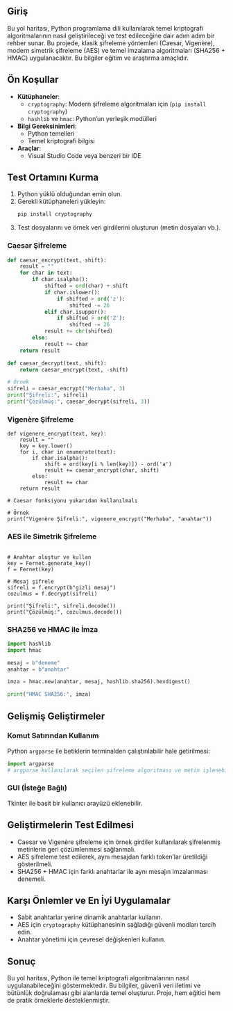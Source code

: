 
## Giriş
Bu yol haritası, Python programlama dili kullanılarak temel kriptografi algoritmalarının nasıl geliştirileceği ve test edileceğine dair adım adım bir rehber sunar. Bu projede, klasik şifreleme yöntemleri (Caesar, Vigenère), modern simetrik şifreleme (AES) ve temel imzalama algoritmaları (SHA256 + HMAC) uygulanacaktır. Bu bilgiler eğitim ve araştırma amaçlıdır.

## Ön Koşullar
- **Kütüphaneler**:
  - `cryptography`: Modern şifreleme algoritmaları için (`pip install cryptography`)
  - `hashlib` ve `hmac`: Python’un yerleşik modülleri
- **Bilgi Gereksinimleri**:
  - Python temelleri
  - Temel kriptografi bilgisi
- **Araçlar**:
  - Visual Studio Code veya benzeri bir IDE

## Test Ortamını Kurma
1. Python yüklü olduğundan emin olun.
2. Gerekli kütüphaneleri yükleyin:
   ```bash
   pip install cryptography
   ```
3. Test dosyalarını ve örnek veri girdilerini oluşturun (metin dosyaları vb.).


### Caesar Şifreleme
```python
def caesar_encrypt(text, shift):
    result = ""
    for char in text:
        if char.isalpha():
            shifted = ord(char) + shift
            if char.islower():
                if shifted > ord('z'):
                    shifted -= 26
            elif char.isupper():
                if shifted > ord('Z'):
                    shifted -= 26
            result += chr(shifted)
        else:
            result += char
    return result

def caesar_decrypt(text, shift):
    return caesar_encrypt(text, -shift)

# Örnek
sifreli = caesar_encrypt("Merhaba", 3)
print("Şifreli:", sifreli)
print("Çözülmüş:", caesar_decrypt(sifreli, 3))

```


### Vigenère Şifreleme
```
def vigenere_encrypt(text, key):
    result = ""
    key = key.lower()
    for i, char in enumerate(text):
        if char.isalpha():
            shift = ord(key[i % len(key)]) - ord('a')
            result += caesar_encrypt(char, shift)
        else:
            result += char
    return result

# Caesar fonksiyonu yukarıdan kullanılmalı

# Örnek
print("Vigenère Şifreli:", vigenere_encrypt("Merhaba", "anahtar"))
```


### AES ile Simetrik Şifreleme
```from cryptography.fernet import Fernet

# Anahtar oluştur ve kullan
key = Fernet.generate_key()
f = Fernet(key)

# Mesaj şifrele
sifreli = f.encrypt(b"gizli mesaj")
cozulmus = f.decrypt(sifreli)

print("Şifreli:", sifreli.decode())
print("Çözülmüş:", cozulmus.decode())

```





### SHA256 ve HMAC ile İmza
```python
import hashlib
import hmac

mesaj = b"deneme"
anahtar = b"anahtar"

imza = hmac.new(anahtar, mesaj, hashlib.sha256).hexdigest()

print("HMAC SHA256:", imza)

```




## Gelişmiş Geliştirmeler

### Komut Satırından Kullanım
Python `argparse` ile betiklerin terminalden çalıştırılabilir hale getirilmesi:
```python
import argparse
# argparse kullanılarak seçilen şifreleme algoritması ve metin işlenebilir.
```

### GUI (İsteğe Bağlı)
Tkinter ile basit bir kullanıcı arayüzü eklenebilir.

## Geliştirmelerin Test Edilmesi
- Caesar ve Vigenère şifreleme için örnek girdiler kullanılarak şifrelenmiş metinlerin geri çözümlenmesi sağlanmalı.
- AES şifreleme test edilerek, aynı mesajdan farklı token’lar üretildiği gösterilmeli.
- SHA256 + HMAC için farklı anahtarlar ile aynı mesajın imzalanması denemeli.

## Karşı Önlemler ve En İyi Uygulamalar
- Sabit anahtarlar yerine dinamik anahtarlar kullanın.
- AES için `cryptography` kütüphanesinin sağladığı güvenli modları tercih edin.
- Anahtar yönetimi için çevresel değişkenleri kullanın.

## Sonuç
Bu yol haritası, Python ile temel kriptografi algoritmalarının nasıl uygulanabileceğini göstermektedir. Bu bilgiler, güvenli veri iletimi ve bütünlük doğrulaması gibi alanlarda temel oluşturur. Proje, hem eğitici hem de pratik örneklerle desteklenmiştir.
